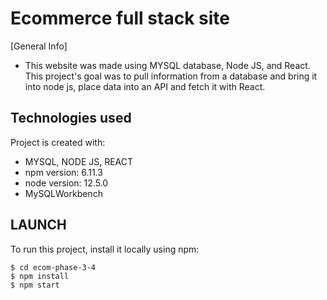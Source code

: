 # Ecommerce full stack site
[General Info]
* This website was made using MYSQL database, Node JS, and React. This project's goal was to pull information from a database and bring it into node js, place data into an API and fetch it with React.

## Technologies used
Project is created with:
* MYSQL, NODE JS, REACT
* npm version: 6.11.3
* node version: 12.5.0
* MySQLWorkbench

## LAUNCH 
To run this project, install it locally using npm:
```
$ cd ecom-phase-3-4
$ npm install
$ npm start
```




